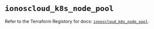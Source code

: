 # `ionoscloud_k8s_node_pool`

Refer to the Terraform Registory for docs: [`ionoscloud_k8s_node_pool`](https://www.terraform.io/docs/providers/ionoscloud/r/k8s_node_pool).
